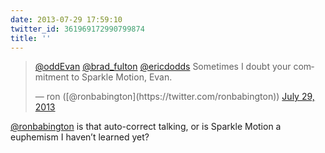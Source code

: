 ```yaml
---
date: 2013-07-29 17:59:10
twitter_id: 361969172990799874
title: ''
---
```


<blockquote class="twitter-tweet"><p lang="en" dir="ltr"><a href="https://twitter.com/oddEvan?ref_src=twsrc%5Etfw">@oddEvan</a> <a href="https://twitter.com/brad_fulton?ref_src=twsrc%5Etfw">@brad_fulton</a> <a href="https://twitter.com/ericdodds?ref_src=twsrc%5Etfw">@ericdodds</a> Sometimes I doubt your commitment to Sparkle Motion, Evan.</p>&mdash; ron ([@ronbabington](https://twitter.com/ronbabington)) <a href="https://twitter.com/ronbabington/status/361967674206601216?ref_src=twsrc%5Etfw">July 29, 2013</a></blockquote>
<script async src="https://platform.twitter.com/widgets.js" charset="utf-8"></script>

[@ronbabington](https://twitter.com/ronbabington) is that auto-correct talking, or is Sparkle Motion a euphemism I haven’t learned yet?
